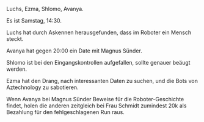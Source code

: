 
Luchs, Ezma, Shlomo, Avanya.

Es ist Samstag, 14:30.

Luchs hat durch Askennen herausgefunden, dass im Roboter ein Mensch steckt.

Avanya hat gegen 20:00 ein Date mit Magnus Sünder.

Shlomo ist bei den Eingangskontrollen aufgefallen, sollte genauer beäugt
werden.

Ezma hat den Drang, nach interessanten Daten zu suchen, und die Bots von
Aztechnology zu sabotieren.

Wenn Avanya bei Magnus Sünder Beweise für die Roboter-Geschichte findet, holen
die anderen zeitgleich bei Frau Schmidt zumindest 20k als Bezahlung für den
fehlgeschlagenen Run raus.

